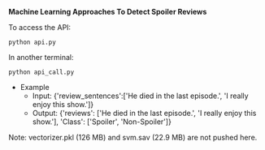 __Machine Learning Approaches To Detect Spoiler Reviews__

To access the API:
```
python api.py
```
In another terminal:
```
python api_call.py
```

- Example
  - Input: {'review_sentences':['He died in the last episode.', 'I really enjoy this show.']}
  - Output: {'reviews': ['He died in the last episode.', 'I really enjoy this show.'], 'Class': ['Spoiler', 'Non-Spoiler']}



Note: vectorizer.pkl (126 MB) and svm.sav (22.9 MB) are not pushed here. 